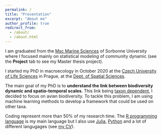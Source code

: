 ```yaml
---
permalink: /
title: "Presentation"
excerpt: "About me"
author_profile: true
redirect_from: 
  - /about/
  - /about.html
---
```


I am graduated from the [Msc Marine Sciences](http://sciencesdelamer.sorbonne-universite.fr/) of Sorbonne University where I focused mainly on statistical modeling of community dynamic (see the **Project** tab to see my Master thesis project). 

I started my PhD in macroecology in October 2020 at the [Czech University of Life Sciences](https://www.czu.cz/en) in Prague, at the [Dept. of Spatial Sciences](https://www.fzp.czu.cz/en/r-9407-departments/r-9471-departments/r-9649-department-of-spatial-sciences). 

The main goal of my PhD is to **understand the link between biodiversity dynamic and spatio-temporal scales**. This link being [taxon dependent](https://onlinelibrary.wiley.com/doi/full/10.1111/oik.05968), I decided to focus on avian biodiversity. To tackle this problem, I am using machine learning methods to develop a framework that could be used on other taxa. 

Coding represent more than 50% of my research time. The [R programming language](https://www.r-project.org/) is my main language but I also use [Julia](https://julialang.org/), [Python](https://www.python.org/) and a lot of different langugages (see [my CV](https://frslry.github.io/cv/)).  
